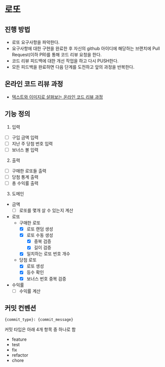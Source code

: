# 로또

## 진행 방법

* 로또 요구사항을 파악한다.
* 요구사항에 대한 구현을 완료한 후 자신의 github 아이디에 해당하는 브랜치에 Pull Request(이하 PR)를 통해 코드 리뷰 요청을 한다.
* 코드 리뷰 피드백에 대한 개선 작업을 하고 다시 PUSH한다.
* 모든 피드백을 완료하면 다음 단계를 도전하고 앞의 과정을 반복한다.

## 온라인 코드 리뷰 과정

* [텍스트와 이미지로 살펴보는 온라인 코드 리뷰 과정](https://github.com/next-step/nextstep-docs/tree/master/codereview)

## 기능 정의

1. 입력

- [ ] 구입 금액 입력
- [ ] 지난 주 당첨 번호 입력
- [ ] 보너스 볼 입력

2. 출력

- [ ] 구매한 로또들 출력
- [ ] 당첨 통계 출력
- [ ] 총 수익률 출력

3. 도메인

- 금액
	- [ ] 로또를 몇개 살 수 있는지 계산
- 로또
	- 구매한 로또
		- [x] 로또 랜덤 생성
		- [x] 로또 수동 생성
			- [x] 중복 검증
			- [x] 길이 검증
		- [x] 일치하는 로또 번호 개수
	- 당첨 로또
		- [x] 로또 생성
		- [x] 등수 확인
		- [x] 보너스 번호 중복 검증
- 수익률
	- [ ] 수익률 계산

## 커밋 컨벤션

```
{commit_type}: {commit_message}
```

커밋 타입은 아래 4개 항목 중 하나로 함

- feature
- test
- fix
- refactor
- chore